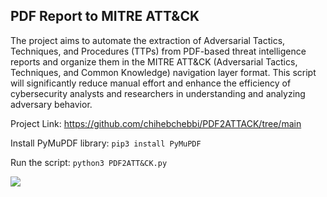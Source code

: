 ## PDF Report to MITRE ATT&CK

The project aims to automate the extraction of Adversarial Tactics, Techniques, and Procedures (TTPs) from PDF-based threat intelligence reports and organize them in the MITRE ATT&CK (Adversarial Tactics, Techniques, and Common Knowledge) navigation layer format. This script will significantly reduce manual effort and enhance the efficiency of cybersecurity analysts and researchers in understanding and analyzing adversary behavior.

Project Link: https://github.com/chihebchebbi/PDF2ATTACK/tree/main 

Install PyMuPDF library: 
`pip3 install PyMuPDF`

Run the script:
`python3 PDF2ATT&CK.py`

![](https://i.imgur.com/N1r95Wv.png)
